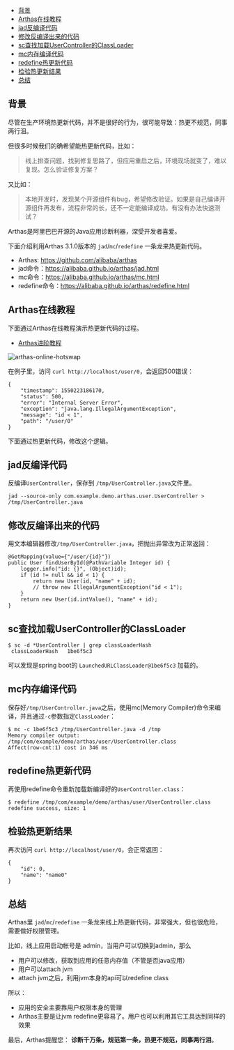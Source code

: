 - [背景](#--)
- [Arthas在线教程](#arthas----)
- [jad反编译代码](#jad-----)
- [修改反编译出来的代码](#----------)
- [sc查找加载UserController的ClassLoader](#sc----usercontroller-classloader)
- [mc内存编译代码](#mc------)
- [redefine热更新代码](#redefine-----)
- [检验热更新结果](#-------)
- [总结](#--)

## 背景

尽管在生产环境热更新代码，并不是很好的行为，很可能导致：热更不规范，同事两行泪。

但很多时候我们的确希望能热更新代码，比如：

> 线上排查问题，找到修复思路了，但应用重启之后，环境现场就变了，难以复现。怎么验证修复方案？

又比如：

> 本地开发时，发现某个开源组件有bug，希望修改验证。如果是自己编译开源组件再发布，流程非常的长，还不一定能编译成功。有没有办法快速测试？

Arthas是阿里巴巴开源的Java应用诊断利器，深受开发者喜爱。

下面介绍利用Arthas 3.1.0版本的 `jad`/`mc`/`redefine` 一条龙来热更新代码。

- Arthas: https://github.com/alibaba/arthas
- jad命令：https://alibaba.github.io/arthas/jad.html
- mc命令：https://alibaba.github.io/arthas/mc.html
- redefine命令：https://alibaba.github.io/arthas/redefine.html

## Arthas在线教程

下面通过Arthas在线教程演示热更新代码的过程。

- [Arthas进阶教程](https://alibaba.github.io/arthas/arthas-tutorials?language=cn&id=arthas-advanced)

![arthas-online-hotswap](https://gitee.com/cdx_dayshow/picBed/raw/master/arthas-online-hotswap-20200512164247689.png)

在例子里，访问 `curl http://localhost/user/0`，会返回500错误：

```
{
    "timestamp": 1550223186170,
    "status": 500,
    "error": "Internal Server Error",
    "exception": "java.lang.IllegalArgumentException",
    "message": "id < 1",
    "path": "/user/0"
}
```

下面通过热更新代码，修改这个逻辑。

## jad反编译代码

反编译`UserController`，保存到 `/tmp/UserController.java`文件里。

```
jad --source-only com.example.demo.arthas.user.UserController > /tmp/UserController.java
```

## 修改反编译出来的代码

用文本编辑器修改`/tmp/UserController.java`，把抛出异常改为正常返回：

```
@GetMapping(value={"/user/{id}"})
public User findUserById(@PathVariable Integer id) {
    logger.info("id: {}", (Object)id);
    if (id != null && id < 1) {
        return new User(id, "name" + id);
        // throw new IllegalArgumentException("id < 1");
    }
    return new User(id.intValue(), "name" + id);
}
```

## sc查找加载UserController的ClassLoader

```
$ sc -d *UserController | grep classLoaderHash
 classLoaderHash   1be6f5c3
```

可以发现是spring boot的 `LaunchedURLClassLoader@1be6f5c3` 加载的。

## mc内存编译代码

保存好`/tmp/UserController.java`之后，使用mc(Memory Compiler)命令来编译，并且通过`-c`参数指定`ClassLoader`：

```
$ mc -c 1be6f5c3 /tmp/UserController.java -d /tmp
Memory compiler output:
/tmp/com/example/demo/arthas/user/UserController.class
Affect(row-cnt:1) cost in 346 ms
```

## redefine热更新代码

再使用redefine命令重新加载新编译好的`UserController.class`：

```
$ redefine /tmp/com/example/demo/arthas/user/UserController.class
redefine success, size: 1
```

## 检验热更新结果

再次访问 `curl http://localhost/user/0`，会正常返回：

```
{
    "id": 0,
    "name": "name0"
}
```

## 总结

Arthas里 `jad`/`mc`/`redefine` 一条龙来线上热更新代码，非常强大，但也很危险，需要做好权限管理。

比如，线上应用启动帐号是 admin，当用户可以切换到admin，那么

- 用户可以修改，获取到应用的任意内存值（不管是否java应用）
- 用户可以attach jvm
- attach jvm之后，利用jvm本身的api可以redefine class

所以：

- 应用的安全主要靠用户权限本身的管理
- Arthas主要是让jvm redefine更容易了。用户也可以利用其它工具达到同样的效果

最后，Arthas提醒您： **诊断千万条，规范第一条，热更不规范，同事两行泪**。

